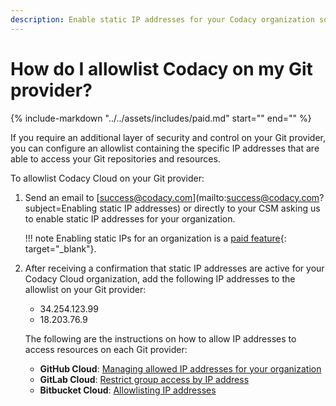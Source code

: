 ```yaml
---
description: Enable static IP addresses for your Codacy organization so that you can allowlist Codacy Cloud on your Git provider.
---
```


# How do I allowlist Codacy on my Git provider?

{%
    include-markdown "../../assets/includes/paid.md"
    start="<!--start-paid-feature-->"
    end="<!--end-paid-feature-->"
%}

If you require an additional layer of security and control on your Git provider, you can configure an allowlist containing the specific IP addresses that are able to access your Git repositories and resources.

To allowlist Codacy Cloud on your Git provider:

1.  Send an email to <span class="skip-vale">[success@codacy.com](mailto:success@codacy.com?subject=Enabling static IP addresses)</span> or directly to your CSM asking us to enable static IP addresses for your organization.

    !!! note
        Enabling static IPs for an organization is a [paid feature](https://www.codacy.com/pricing#qa-full-comparison){: target="_blank"}.

1.  After receiving a confirmation that static IP addresses are active for your Codacy Cloud organization, add the following IP addresses to the allowlist on your Git provider:

    -   34.254.123.99
    -   18.203.76.9

    The following are the instructions on how to allow IP addresses to access resources on each Git provider:

    -   **GitHub Cloud**: [Managing allowed IP addresses for your organization](https://docs.github.com/en/organizations/keeping-your-organization-secure/managing-allowed-ip-addresses-for-your-organization)
    -   **GitLab Cloud**: [Restrict group access by IP address](https://docs.gitlab.com/ee/user/group/#restrict-group-access-by-ip-address)
    -   **Bitbucket Cloud**: [Allowlisting IP addresses](https://support.atlassian.com/bitbucket-cloud/docs/control-access-to-your-private-content/#Allowlisting-IP-addresses)
